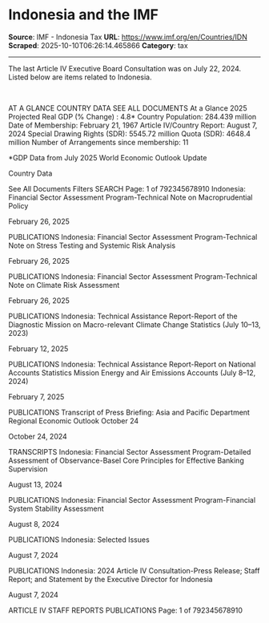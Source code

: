 # Indonesia and the IMF

**Source**: IMF - Indonesia Tax
**URL**: https://www.imf.org/en/Countries/IDN
**Scraped**: 2025-10-10T06:26:14.465866
**Category**: tax

---

The last Article IV Executive Board Consultation was on July 22, 2024. Listed below are items related to Indonesia.

 

AT A GLANCE
COUNTRY DATA
SEE ALL DOCUMENTS
At a Glance
2025 Projected Real GDP (% Change) : 4.8*
Country Population: 284.439 million
Date of Membership: February 21, 1967
Article IV/Country Report: August 7, 2024
Special Drawing Rights (SDR): 5545.72 million
Quota (SDR): 4648.4 million
Number of Arrangements since membership: 11

*GDP Data from July 2025 World Economic Outlook Update

Country Data

See All Documents
Filters
SEARCH
Page: 1 of 792345678910
Indonesia: Financial Sector Assessment Program-Technical Note on Macroprudential Policy

February 26, 2025

PUBLICATIONS
Indonesia: Financial Sector Assessment Program-Technical Note on Stress Testing and Systemic Risk Analysis

February 26, 2025

PUBLICATIONS
Indonesia: Financial Sector Assessment Program-Technical Note on Climate Risk Assessment

February 26, 2025

PUBLICATIONS
Indonesia: Technical Assistance Report-Report of the Diagnostic Mission on Macro-relevant Climate Change Statistics (July 10–13, 2023)

February 12, 2025

PUBLICATIONS
Indonesia: Technical Assistance Report-Report on National Accounts Statistics Mission Energy and Air Emissions Accounts (July 8–12, 2024)

February 7, 2025

PUBLICATIONS
Transcript of Press Briefing: Asia and Pacific Department Regional Economic Outlook October 24

October 24, 2024

TRANSCRIPTS
Indonesia: Financial Sector Assessment Program-Detailed Assessment of Observance-Basel Core Principles for Effective Banking Supervision

August 13, 2024

PUBLICATIONS
Indonesia: Financial Sector Assessment Program-Financial System Stability Assessment

August 8, 2024

PUBLICATIONS
Indonesia: Selected Issues

August 7, 2024

PUBLICATIONS
Indonesia: 2024 Article IV Consultation-Press Release; Staff Report; and Statement by the Executive Director for Indonesia

August 7, 2024

ARTICLE IV STAFF REPORTS
PUBLICATIONS
Page: 1 of 792345678910
